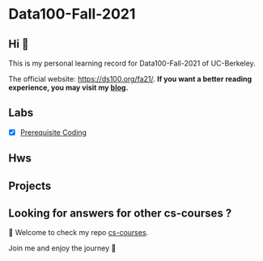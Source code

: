 # Data100-Fall-2021

## Hi 👋

This is my personal learning record for Data100-Fall-2021 of UC-Berkeley. 



The official website: https://ds100.org/fa21/. **If you want a better reading experience, you may visit my [blog](https://martinlwx.github.io).**

## Labs

- [x] [Prerequisite Coding](./Labs/lab01.ipynb)

## Hws



## Projects



## Looking for answers for other cs-courses ?

:hugs: Welcome to check my repo [cs-courses](https://github.com/MartinLwx/cs-courses). 



Join me and enjoy the journey :rocket:

